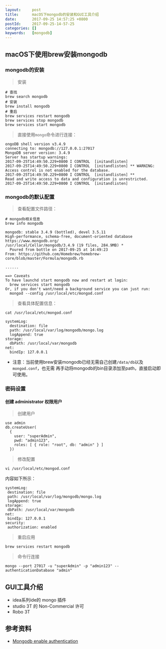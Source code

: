 ```yaml
---
layout:     post
title:      macOS下mongodb的安装和GUI工具介绍
date:       2017-09-25 14:57:25 +0800
postId:     2017-09-25-14-57-25
categories: []
keywords:   [mongodb]
---
```


## macOS下使用brew安装mongodb

### mongodb的安装

> 安装

```shell
# 查找
brew search mongodb
# 安装
brew install mongodb
# 重启
brew services restart mongodb
brew services stop mongodb
brew services start mongodb
```

> 直接使用`mongo`命令进行连接：

```
ongoDB shell version v3.4.9
connecting to: mongodb://127.0.0.1:27017
MongoDB server version: 3.4.9
Server has startup warnings:
2017-09-25T14:49:50.229+0800 I CONTROL  [initandlisten]
2017-09-25T14:49:50.229+0800 I CONTROL  [initandlisten] ** WARNING: Access control is not enabled for the database.
2017-09-25T14:49:50.229+0800 I CONTROL  [initandlisten] **          Read and write access to data and configuration is unrestricted.
2017-09-25T14:49:50.229+0800 I CONTROL  [initandlisten]
```

### mongodb的默认配置

> 查看配置文件路径：

```shell
# mongodb相关信息
brew info mongodb
```

```
mongodb: stable 3.4.9 (bottled), devel 3.5.11
High-performance, schema-free, document-oriented database
https://www.mongodb.org/
/usr/local/Cellar/mongodb/3.4.9 (19 files, 284.9MB) *
  Poured from bottle on 2017-09-25 at 14:49:23
From: https://github.com/Homebrew/homebrew-core/blob/master/Formula/mongodb.rb

......

==> Caveats
To have launchd start mongodb now and restart at login:
  brew services start mongodb
Or, if you don't want/need a background service you can just run:
  mongod --config /usr/local/etc/mongod.conf
```

> 查看具体配置信息：

```shell
cat /usr/local/etc/mongod.conf
```

```
systemLog:
  destination: file
  path: /usr/local/var/log/mongodb/mongo.log
  logAppend: true
storage:
  dbPath: /usr/local/var/mongodb
net:
  bindIp: 127.0.0.1
```

* 注意：当前使用brew安装mongodb已经无需自己创建`/data/db`以及`mongod.conf`，也无需
再手动将mongodb的bin目录添加至path，直接启动即可使用。

### 密码设置

#### 创建 administrator 权限用户

> 创建用户

```shell
use admin
db.createUser(
  {
    user: "superAdmin",
    pwd: "admin123",
    roles: [ { role: "root", db: "admin" } ]
  })
```

> 修改配置


```shell
vi /usr/local/etc/mongod.conf
```

内容如下所示：

```
systemLog:
 destination: file
 path: /usr/local/var/log/mongodb/mongo.log
 logAppend: true
storage:
 dbPath: /usr/local/var/mongodb
net:
 bindIp: 127.0.0.1
security:
 authorization: enabled
```

> 重启应用

```shell
brew services restart mongodb
```

> 命令行连接

```shell
mongo --port 27017 -u "superAdmin" -p "admin123" --authenticationDatabase "admin"
```

## GUI工具介绍

* idea系列ide的 mongo 插件
* studio 3T 的 Non-Commercial 许可
* Robo 3T

## 参考资料

* [Mongodb enable authentication ](https://medium.com/@raj_adroit/mongodb-enable-authentication-enable-access-control-e8a75a26d332)
